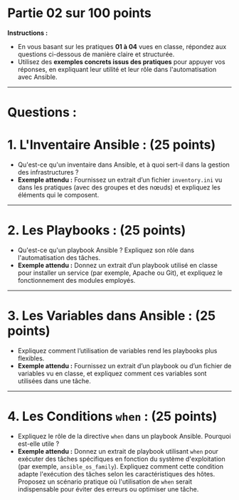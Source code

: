 # Partie 02 sur 100 points

**Instructions :**

- En vous basant sur les pratiques **01 à 04** vues en classe, répondez aux questions ci-dessous de manière claire et structurée. 
- Utilisez des **exemples concrets issus des pratiques** pour appuyer vos réponses, en expliquant leur utilité et leur rôle dans l'automatisation avec Ansible.

---

# Questions :

# 1. **L'Inventaire Ansible :** (25 points)
   - Qu'est-ce qu'un inventaire dans Ansible, et à quoi sert-il dans la gestion des infrastructures ?
   - **Exemple attendu :** Fournissez un extrait d’un fichier `inventory.ini` vu dans les pratiques (avec des groupes et des nœuds) et expliquez les éléments qui le composent.

---


# 2. **Les Playbooks :** (25 points)
   - Qu'est-ce qu'un playbook Ansible ? Expliquez son rôle dans l'automatisation des tâches.
   - **Exemple attendu :** Donnez un extrait d’un playbook utilisé en classe pour installer un service (par exemple, Apache ou Git), et expliquez le fonctionnement des modules employés.

---

# 3. **Les Variables dans Ansible :** (25 points)
   - Expliquez comment l’utilisation de variables rend les playbooks plus flexibles.
   - **Exemple attendu :** Fournissez un extrait d’un playbook ou d’un fichier de variables vu en classe, et expliquez comment ces variables sont utilisées dans une tâche.

---
# 4. Les Conditions `when` : (25 points)
   - Expliquez le rôle de la directive `when` dans un playbook Ansible. Pourquoi est-elle utile ?
   - **Exemple attendu :** Donnez un extrait de playbook utilisant `when` pour exécuter des tâches spécifiques en fonction du système d'exploitation (par exemple, `ansible_os_family`). Expliquez comment cette condition adapte l'exécution des tâches selon les caractéristiques des hôtes. Proposez un scénario pratique où l'utilisation de `when` serait indispensable pour éviter des erreurs ou optimiser une tâche.
